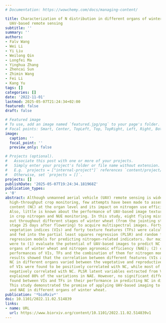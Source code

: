 ```yaml
---
# Documentation: https://wowchemy.com/docs/managing-content/

title: Characterization of N distribution in different organs of winter wheat using
  UAV-based remote sensing
subtitle: ''
summary: ''
authors:
- Falv Wang
- Wei Li
- Yi Liu
- Weilong Qin
- Longfei Ma
- Yinghua Zhang
- Zhencai Sun
- Zhimin Wang
- Fei Li
- Kang Yu
tags: []
categories: []
date: '2022-11-01'
lastmod: 2025-05-07T21:24:34+02:00
featured: false
draft: false

# Featured image
# To use, add an image named `featured.jpg/png` to your page's folder.
# Focal points: Smart, Center, TopLeft, Top, TopRight, Left, Right, BottomLeft, Bottom, BottomRight.
image:
  caption: ''
  focal_point: ''
  preview_only: false

# Projects (optional).
#   Associate this post with one or more of your projects.
#   Simply enter your project's folder or file name without extension.
#   E.g. `projects = ["internal-project"]` references `content/project/deep-learning/index.md`.
#   Otherwise, set `projects = []`.
projects: []
publishDate: '2025-05-07T19:24:34.181968Z'
publication_types:
- '0'
abstract: Although unmanned aerial vehicle (UAV) remote sensing is widely used for
  high-throughput crop monitoring, few attempts have been made to assess nitrogen
  content (NC) at the organ level and its impact on nitrogen use efficiency (NUE).
  Also, little is known about the performance of UAV-based image texture features
  in crop nitrogen and NUE monitoring. In this study, eight flying missions were carried
  out throughout different stages of winter wheat (from the jointing stage to the
  stage 25 days after flowering) to acquire multispectral images. Forty-three multispectral
  vegetation indices (VIs) and forty texture features (TFs) were calculated from images
  and fed into the partial least squares regression (PLSR) and random forest (RF)
  regression models for predicting nitrogen-related indicators. Our main purposes
  were to (1) evaluate the potential of UAV-based images to predict NC in different
  organs of winter wheat and nitrogen agronomic efficiency (NAE); (2) compare the
  performances of VIs, TFs and the combination of them for nitrogen monitoring. The
  results showed that the correlation between different features (VIs and TFs) and
  NC in different organs varied between the vegetative and reproductive phases. Most
  of VIs were found to be positively correlated with NC, while most of the TFs were
  negatively correlated with NC. PLSR latent variables extracted from VIs and TFs
  explained 80% of the variations in NAE. However, no significant differences were
  found between VIs and TFs in their performance in predicting NC in different organs.
  This study demonstrated the promise of applying UAV-based imaging to estimate NC
  and NAE in different organs of winter wheat.
publication: '*bioRxiv*'
doi: 10.1101/2022.11.02.514839
links:
- name: URL
  url: https://www.biorxiv.org/content/10.1101/2022.11.02.514839v1
---
```

